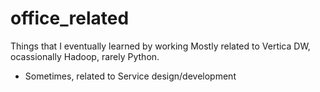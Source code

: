 # office_related

Things that I eventually learned by working
Mostly related to Vertica DW, ocassionally Hadoop, rarely Python.
+ Sometimes, related to Service design/development
